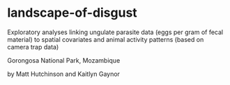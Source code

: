 # landscape-of-disgust

Exploratory analyses linking ungulate parasite data (eggs per gram of fecal material) to spatial covariates and animal activity patterns (based on camera trap data)

Gorongosa National Park, Mozambique

by Matt Hutchinson and Kaitlyn Gaynor
